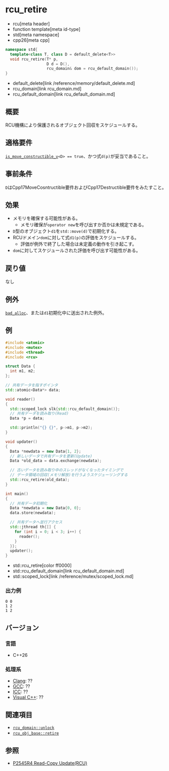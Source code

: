 # rcu_retire
* rcu[meta header]
* function template[meta id-type]
* std[meta namespace]
* cpp26[meta cpp]

```cpp
namespace std{
  template<class T, class D = default_delete<T>>
  void rcu_retire(T* p,
                  D d = D(),
                  rcu_domain& dom = rcu_default_domain());
}
```
* default_delete[link /reference/memory/default_delete.md]
* rcu_domain[link rcu_domain.md]
* rcu_default_domain[link rcu_default_domain.md]

## 概要
RCU機構により保護されるオブジェクト回収をスケジュールする。


## 適格要件
[`is_move_constructible_v`](/reference/type_traits/is_move_constructible.md)`<D> == true`、かつ式`d(p)`が妥当であること。


## 事前条件
`D`はCpp17MoveCosntructible要件およびCpp17Destructible要件をみたすこと。


## 効果
- メモリを確保する可能性がある。
    - メモリ確保が`operator new`を呼び出すか否かは未規定である。
- `D`型のオブジェクト`d1`を`std::move(d)`で初期化する。
- RCUドメイン`dom`に対して式`d1(p)`の評価をスケジュールする。
    - 評価が例外で終了した場合は未定義の動作を引き起こす。
- `dom`に対してスケジュールされた評価を呼び出す可能性がある。


## 戻り値
なし


## 例外
[`bad_alloc`](/reference/new/bad_alloc.md)、または`d1`初期化中に送出された例外。


## 例
```cpp example
#include <atomic>
#include <mutex>
#include <thread>
#include <rcu>

struct Data {
  int m1, m2;
};

// 共有データを指すポインタ
std::atomic<Data*> data;

void reader()
{
  std::scoped_lock slk{std::rcu_default_domain()};
  // 共有データを読み取り(Read)
  Data *p = data;

  std::println("{} {}", p->m1, p->m2);
}

void updater()
{
  Data *newdata = new Data{1, 2};
  // 新しいデータで共有データを更新(Update)
  Data *old_data = data.exchange(newdata);

  // 古いデータを読み取り中のスレッドがなくなったタイミングで
  // データ領域の回収(メモリ解放)を行うようスケジューリングする
  std::rcu_retire(old_data);
}

int main()
{
  // 共有データ初期化
  Data *newdata = new Data{0, 0};
  data.store(newdata);

  // 共有データへ並行アクセス
  std::jthread th{[] {
    for (int i = 0; i < 3; i++) {
      reader();
    }
  }};
  updater();
}
```
* std::rcu_retire[color ff0000]
* std::rcu_default_domain[link rcu_default_domain.md]
* std::scoped_lock[link /reference/mutex/scoped_lock.md]

### 出力例
```
0 0
1 2
1 2
```

## バージョン
### 言語
- C++26

### 処理系
- [Clang](/implementation.md#clang): ??
- [GCC](/implementation.md#gcc): ??
- [ICC](/implementation.md#icc): ??
- [Visual C++](/implementation.md#visual_cpp): ??


## 関連項目
- [`rcu_domain::unlock`](rcu_domain/unlock.md)
- [`rcu_obj_base::retire`](rcu_obj_base/retire.md)


## 参照
- [P2545R4 Read-Copy Update(RCU)](https://open-std.org/jtc1/sc22/wg21/docs/papers/2023/p2545r4.pdf)
